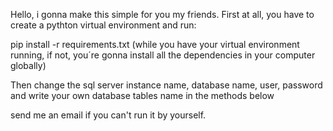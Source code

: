 Hello, i gonna make this simple for you my friends. First at all, you have to create a pythton virtual environment and run:

 pip install -r requirements.txt 
 (while you have your virtual environment running, if not, you´re gonna install all the dependencies in your computer globally)

Then change the sql server instance name, database name, user, password and write your own database tables name in the methods below

send me an email if you can't run it by yourself.
 
